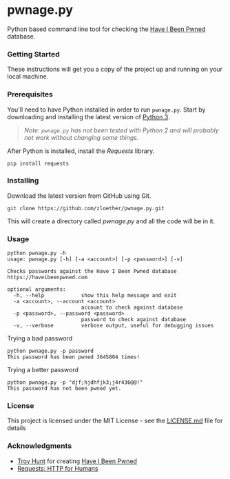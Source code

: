 # pwnage.py
Python based command line tool for checking the [Have I Been Pwned](https://haveibeenpwned.com/) database.

### Getting Started
These instructions will get you a copy of the project up and running on your local machine.

### Prerequisites
You'll need to have Python installed in order to run `pwnage.py`. Start by downloading and installing the latest version of [Python 3](https://www.python.org/downloads/).
> *Note: `pwnage.py` has not been tested with Python 2 and will probably not work without changing some things.*

After Python is installed, install the *Requests* library.
```
pip install requests
```

### Installing
Download the latest version from GitHub using Git.
```
git clone https://github.com/zloether/pwnage.py.git
```
This will create a directory called *pwnage.py* and all the code will be in it.

### Usage
```
python pwnage.py -h
usage: pwnage.py [-h] [-a <account>] [-p <password>] [-v]

Checks passwords against the Have I Been Pwned database
https://haveibeenpwned.com

optional arguments:
  -h, --help            show this help message and exit
  -a <account>, --account <account>
                        account to check against database
  -p <password>, --password <password>
                        password to check against database
  -v, --verbose         verbose output, useful for debugging issues
```

Trying a bad password
```
python pwnage.py -p password
This password has been pwned 3645804 times!
```

Trying a better password
```
python pwnage.py -p "djf;hjdhfjk3;j4r436@@!"
This password has not been pwned yet.
```

### License

This project is licensed under the MIT License - see the [LICENSE.md](LICENSE) file for details

### Acknowledgments

* [Troy Hunt](https://www.troyhunt.com/) for creating [Have I Been Pwned](https://haveibeenpwned.com/)
* [Requests: HTTP for Humans](http://python-requests.org/)

